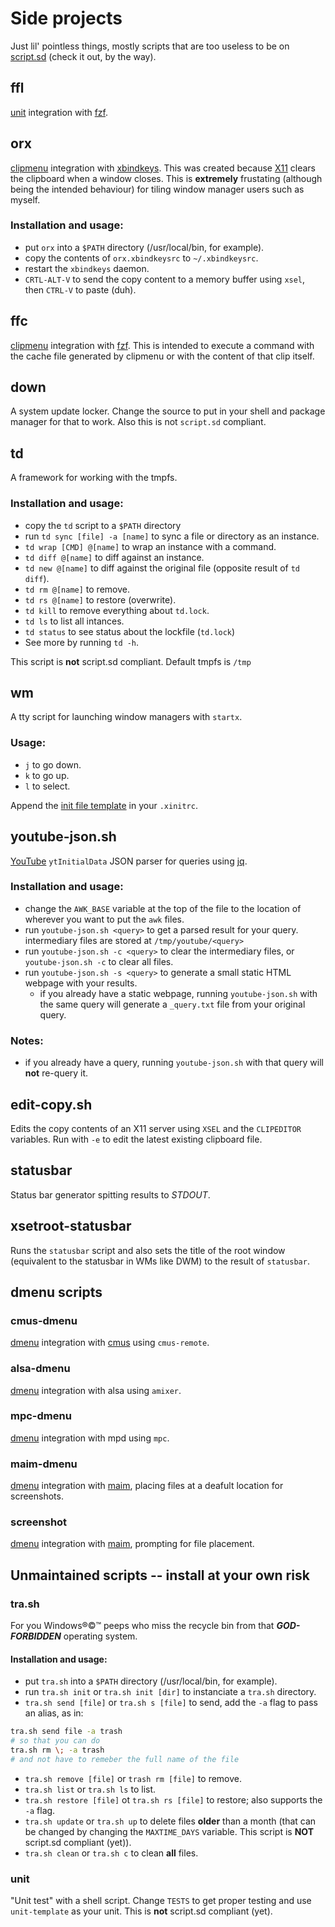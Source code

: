 # Side projects
Just lil' pointless things, mostly scripts that are too useless to be on [script.sd](https://github.com/matthmr/script.sd) (check it out, by the way).

## ffl
[unit](#unit) integration with [fzf](https://github.com/junegunn/fzf).

## orx
[clipmenu](https://github.com/cdown/clipmenu) integration with [xbindkeys](git://git.savannah.nongnu.org/xbindkeys.git/).
This was created because [X11](https://x.org/wiki) clears the clipboard when a window closes. This is **extremely** frustating (although being the intended behaviour) for tiling window manager users such as myself.
### Installation and usage:
- put `orx` into a `$PATH` directory (/usr/local/bin, for example).
- copy the contents of `orx.xbindkeysrc` to `~/.xbindkeysrc`.
- restart the `xbindkeys` daemon.
- `CRTL-ALT-V` to send the copy content to a memory buffer using `xsel`, then `CTRL-V` to paste (duh).

## ffc
[clipmenu](https://github.com/cdown/clipmenu) integration with [fzf](https://github.com/junegunn/fzf).
This is intended to execute a command with the cache file generated by clipmenu or with the content of that clip itself.

## down
A system update locker. Change the source to put in your shell and package manager for that to work. Also this is not `script.sd` compliant.

## td
A framework for working with the tmpfs.
### Installation and usage:
- copy the `td` script to a `$PATH` directory
- run `td sync [file] -a [name]` to sync a file or directory as an instance.
- `td wrap [CMD] @[name]` to wrap an instance with a command.
- `td diff @[name]` to diff against an instance.
- `td new @[name]` to diff against the original file (opposite result of `td diff`).
- `td rm @[name]` to remove.
- `td rs @[name]` to restore (overwrite).
- `td kill` to remove everything about `td.lock`.
- `td ls` to list all intances.
- `td status` to see status about the lockfile (`td.lock`)
- See more by running `td -h`.

This script is **not** script.sd compliant. Default tmpfs is `/tmp`

## wm
A tty script for launching window managers with `startx`.

### Usage:
- `j` to go down.
- `k` to go up.
- `l` to select.

Append the [init file template](wm.xinitrc) in your `.xinitrc`.

## youtube-json.sh
[YouTube](https://www.youtube.com) `ytInitialData` JSON parser for queries using [jq](https://github.com/stedolan/jq).

### Installation and usage:
- change the `AWK_BASE` variable at the top of the file
to the location of wherever you want to put the `awk` files.
- run `youtube-json.sh <query>` to get a parsed result for your query.
intermediary files are stored at `/tmp/youtube/<query>`
- run `youtube-json.sh -c <query>` to clear the intermediary files, or
`youtube-json.sh -c` to clear all files.
- run `youtube-json.sh -s <query>` to generate a small static HTML webpage
with your results.
	+ if you already have a static webpage, running `youtube-json.sh` with the same
query will generate a `_query.txt` file from your original query.

### Notes:
- if you already have a query, running `youtube-json.sh` with that query will
**not** re-query it.

## edit-copy.sh
Edits the copy contents of an X11 server using `XSEL` and the
`CLIPEDITOR` variables. Run with `-e` to edit the latest existing
clipboard file.

## statusbar

Status bar generator spitting results to *STDOUT*.

## xsetroot-statusbar

Runs the `statusbar` script and also sets the title of the root window
(equivalent to the statusbar in WMs like DWM) to the result of `statusbar`.

## dmenu scripts
### cmus-dmenu
[dmenu](https://tools.suckless.org/dmenu/) integration with [cmus](https://github.com/cmus/cmus) using `cmus-remote`.

### alsa-dmenu
[dmenu](https://tools.suckless.org/dmenu/) integration with alsa using `amixer`.

### mpc-dmenu
[dmenu](https://tools.suckless.org/dmenu/) integration with mpd using `mpc`.

### maim-dmenu
[dmenu](https://tools.suckless.org/dmenu/) integration with [maim](https://github.com/naelstrof/maim),
placing files at a deafult location for screenshots.

### screenshot
[dmenu](https://tools.suckless.org/dmenu/) integration with [maim](https://github.com/naelstrof/maim),
prompting for file placement.

## Unmaintained scripts -- install at your own risk

### tra.sh
For you Windows®©™ peeps who miss the recycle bin from that ***GOD-FORBIDDEN*** operating system.
#### Installation and usage:
- put `tra.sh` into a `$PATH` directory (/usr/local/bin, for example).
- run `tra.sh init` or `tra.sh init [dir]` to instanciate a `tra.sh` directory.
- `tra.sh send [file]` or `tra.sh s [file]` to send, add the `-a` flag to pass an alias, as in:
```sh
tra.sh send file -a trash
# so that you can do
tra.sh rm \; -a trash
# and not have to remeber the full name of the file
```
- `tra.sh remove [file]` or `trash rm [file]` to remove.
- `tra.sh list` or `tra.sh ls` to list.
- `tra.sh restore [file]` ot `tra.sh rs [file]` to restore; also supports the `-a` flag.
- `tra.sh update` or `tra.sh up` to delete files **older** than a month (that can be changed by changing the `MAXTIME_DAYS` variable. This script is **NOT** script.sd compliant (yet)).
- `tra.sh clean` or `tra.sh c` to clean **all** files.

### unit
"Unit test" with a shell script. Change `TESTS` to get proper testing and use `unit-template` as your unit.
This is **not** script.sd compliant (yet).

